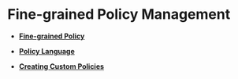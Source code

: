# Fine-grained Policy Management<a name="iam_01_0015"></a>

-   **[Fine-grained Policy](fine-grained-policy.md)**  

-   **[Policy Language](policy-language.md)**  

-   **[Creating Custom Policies](creating-custom-policies.md)**  


